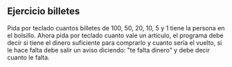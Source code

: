 ## Ejercicio billetes

Pida por teclado cuantos billetes de 100, 50, 20, 10, 5 y 1 tiene la persona en el bolsillo. Ahora pida por teclado cuanto vale un artículo, el programa debe decir si tiene el dinero suficiente para comprarlo y cuanto sería el vuelto, si le hace falta debe salir un aviso diciendo: "te falta dinero" y debe decir cuanto le falta.